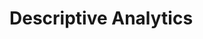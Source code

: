 Descriptive Analytics
=====================

<!---

<question>What is the best colour pallette to use for colour blind observers?</question>
<answer>blue-orange. Avoid Red.</answer>

--->
